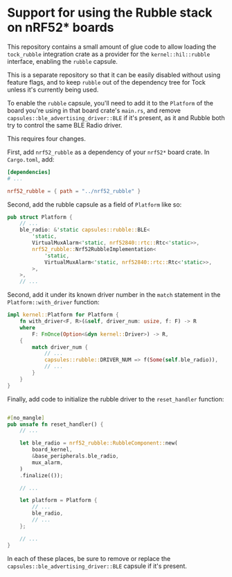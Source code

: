 # Support for using the Rubble stack on nRF52* boards

This repository contains a small amount of glue code to allow loading the
`tock_rubble` integration crate as a provider for the `kernel::hil::rubble`
interface, enabling the `rubble` capsule.

This is a separate repository so that it can be easily disabled without using
feature flags, and to keep `rubble` out of the dependency tree for Tock unless
it's currently being used.

To enable the `rubble` capsule, you'll need to add it to the `Platform`
of the board you're using in that board crate's `main.rs`, and remove
`capsules::ble_advertising_driver::BLE` if it's present, as it and Rubble
both try to control the same BLE Radio driver.

This requires four changes.

First, add `nrf52_rubble` as a dependency of your `nrf52*` board crate. In
`Cargo.toml`, add:

```toml
[dependencies]
# ...

nrf52_rubble = { path = "../nrf52_rubble" }
```

Second, add the rubble capsule as a field of `Platform` like so:

```rust
pub struct Platform {
    // ...
    ble_radio: &'static capsules::rubble::BLE<
        'static,
        VirtualMuxAlarm<'static, nrf52840::rtc::Rtc<'static>>,
        nrf52_rubble::Nrf52RubbleImplementation<
            'static,
            VirtualMuxAlarm<'static, nrf52840::rtc::Rtc<'static>>,
        >,
    >,
    // ...
```

Second, add it under its known driver number in the `match` statement in the
`Platform::with_driver` function:

```rust
impl kernel::Platform for Platform {
    fn with_driver<F, R>(&self, driver_num: usize, f: F) -> R
    where
        F: FnOnce(Option<&dyn kernel::Driver>) -> R,
    {
        match driver_num {
            // ...
            capsules::rubble::DRIVER_NUM => f(Some(self.ble_radio)),
            // ...
        }
    }
}
```

Finally, add code to initialize the rubble driver to the `reset_handler` function:

```rust

#[no_mangle]
pub unsafe fn reset_handler() {
    // ...

    let ble_radio = nrf52_rubble::RubbleComponent::new(
        board_kernel,
        &base_peripherals.ble_radio,
        mux_alarm,
    )
    .finalize(());

    // ...

    let platform = Platform {
        // ...
        ble_radio,
        // ...
    };

    // ...
}
```

In each of these places, be sure to remove or replace the
`capsules::ble_advertising_driver::BLE` capsule if it's present.
